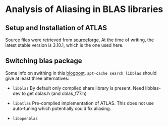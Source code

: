 
Analysis of Aliasing in BLAS libraries
======================================


Setup and Installation of ATLAS
-------------------------------

Source files were retrieved from [sourceforge](http://sourceforge.net/projects/math-atlas/files/). At the time of writing, the latest stable version is 3.10.1, which is the one used here. 




Switching blas package
----------------------

Some info on swithing in this [blogpost](http://www.stat.cmu.edu/~nmv/2013/07/09/for-faster-r-use-openblas-instead-better-than-atlas-trivial-to-switch-to-on-ubuntu/). `apt-cache search libblas` should give at least three alternatives:

 *	`libblas`
	By default only compiled share library is present. Need libblas-dev to get cblas.h (and cblas_f77.h)

 *	`libatlas`
	Pre-compiled implementation of ATLAS. This does not use auto-tuning which potentially could fix aliasing.

 * 	`libopenblas`

